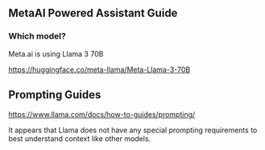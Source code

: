 ## MetaAI Powered Assistant Guide
### Which model?
Meta.ai is using Llama 3 70B 

https://huggingface.co/meta-llama/Meta-Llama-3-70B

## Prompting Guides

https://www.llama.com/docs/how-to-guides/prompting/

It appears that Llama does not have any special prompting requirements to best understand context like other models.